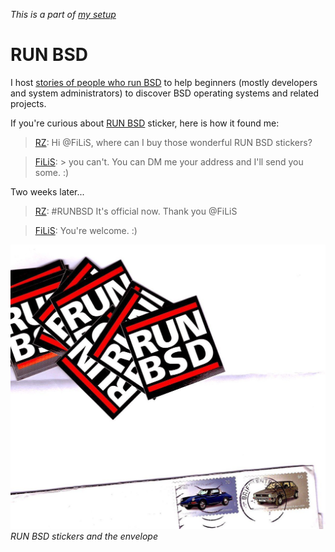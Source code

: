 _This is a part of [my setup](/setup.html)_

# RUN BSD

I host [stories of people who run BSD](https://www.bsdjobs.com/people/)
to help beginners (mostly developers and system administrators) to
discover BSD operating systems and related projects.

If you're curious about [RUN BSD](http://runbsd.info/) sticker,
here is how it found me:

> [RZ](https://twitter.com/romanzolotarev/status/925424605367623680
"31 Oct 2017"): Hi @FiLiS, where can I buy those wonderful RUN BSD
stickers?

> [FiLiS](https://twitter.com/FiLiS/status/925425396941770755
"31 Oct 2017"): > you can't. You can DM me your address and I'll
send you some. :)

Two weeks later...

> [RZ](https://twitter.com/romanzolotarev/status/931467864896409600
"17 Nov 2017"): #RUNBSD It's official now. Thank you @FiLiS

> [FiLiS](https://twitter.com/FiLiS/status/931619067185811459
"17 Nov 2017"): You're welcome. :)

![RUN BSD](/runbsd.jpeg)
_RUN BSD stickers and the envelope_
